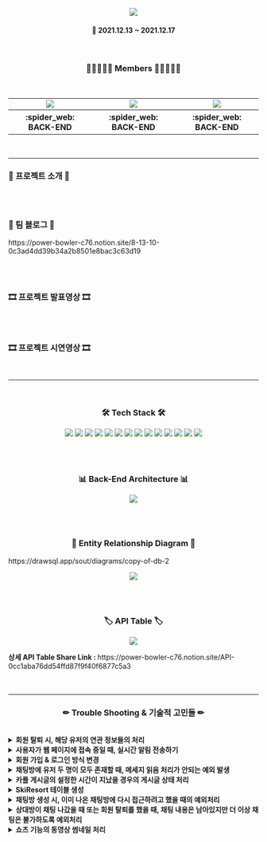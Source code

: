 <p align="center"><img src="https://user-images.githubusercontent.com/57797592/151089943-5fdc4edd-f643-4c6d-b00f-de6fb2101102.png" /></p>
<h4 align="center">📆 2021.12.13 ~ 2021.12.17</h4>
<br>

<h3 align="center"><b>👨🏻‍🤝‍👨🏻 Members 👨🏻‍🤝‍👨🏻</b></h3>
<br>
<table align="center">
    <tr>
        <td align="center">
        <a href="https://beomin-sd.tistory.com/"><img src="https://img.shields.io/badge/이현범-2DDC88?style=flat&logo=로고&logoColor=black"/></a>
        </td>
        <td align="center">
        <a href="https://diddl.tistory.com/"><img src="https://img.shields.io/badge/양성은-000AFF?style=flat&logo=로고&logoColor=white"/></a>
        </td>
        <td align="center">
        <a href=""><img src="https://img.shields.io/badge/최석영-D77EE9?style=flat&logo=로고&logoColor=white"/></a>
        </td>
    </tr>
    <tr>
        <th width="15%" align="center">:spider_web: BACK-END
        </th>
        <th width="15%" align="center">:spider_web: BACK-END
        </th>
        <th width="15%" align="center">:spider_web: BACK-END 
        </th>
    </tr>
</table>
<br>

---

<h3><b>🎫 프로젝트 소개 🎫</b></h3>

<br><br>
<h3><b>📣 팀 블로그 📣</b></h3>
https://power-bowler-c76.notion.site/8-13-10-0c3ad4dd39b34a2b8501e8bac3c63d19

<br><br>
<h3><b>🎞 프로젝트 발표영상 🎞</b></h3>

<br><br>
<h3><b>🎞 프로젝트 시연영상 🎞</b></h3>

<br>

---

<br>
<h3 align="center"><b>🛠 Tech Stack 🛠</b></h3>
<p align="center">
<img src="https://img.shields.io/badge/github-181717?style=for-the-badge&logo=github&logoColor=white">
<img src="https://img.shields.io/badge/MySQL-005C84?style=for-the-badge&logo=mysql&logoColor=white">
<img src="https://img.shields.io/badge/Springboot-47?style=for-the-badge&logo=Springboot&logoColor=white"/>
<img src="https://img.shields.io/badge/Java-ED8B00?style=for-the-badge&logo=java&logoColor=white"/>
<img src="https://img.shields.io/badge/JWT-000000?style=for-the-badge&logo=JSON%20web%20tokens&logoColor=white">
<img src="https://img.shields.io/badge/Redis-FC5230?style=for-the-badge&logo=Redis&logoColor=white">
<img src="https://img.shields.io/badge/gradle-02303A?style=for-the-badge&logo=gradle&logoColor=white">
<img src="https://img.shields.io/badge/Amazon_AWS-FF9900?style=for-the-badge&logo=amazonaws&logoColor=white">
<img src="https://img.shields.io/badge/Notion-000000?style=for-the-badge&logo=notion&logoColor=white">
<img src="https://img.shields.io/badge/TravisCI-FC5230?style=for-the-badge&logo=TravisCI&logoColor=white">
<img src="https://img.shields.io/badge/CodeDepoly-1F497D?style=for-the-badge&logo=CodeDepoly&logoColor=white">
<img src="https://img.shields.io/badge/S3-FC5230?style=for-the-badge&logo=S3&logoColor=white">
<img src="https://img.shields.io/badge/Nginx-7DB249?style=for-the-badge&logo=Nginx&logoColor=white">
<img src="https://img.shields.io/badge/Ffmpeg-47?style=for-the-badge&logo=Ffmpeg&logoColor=white">

<br><br>
<h3 align="center"><b>📊 Back-End Architecture 📊</b></h3>
<p align="center"><img src="https://user-images.githubusercontent.com/57797592/151089797-b13eb41b-2dec-442b-972c-3354b4b92923.png" /></p>

<br><br>
<h3 align="center"><b>📢 Entity Relationship Diagram 📢</b></h3>
https://drawsql.app/sout/diagrams/copy-of-db-2
<p align="center"><img src="https://user-images.githubusercontent.com/57797592/150979510-53af4f2c-f80a-4731-a219-83957324f485.png" /></p>

<br><br>
<h3 align="center"><b>🏷 API Table 🏷</b></h3>
<p align="center"><img src="https://user-images.githubusercontent.com/57797592/150988559-408d5f15-3124-4483-b5c0-12ebd1f2160e.png" /></p>
<b>상세 API Table Share Link : </b> https://power-bowler-c76.notion.site/API-0cc1aba76dd54ffd87f9f40f6877c5a3
<br><br><br>

---

<h3 align="center"><b>✏ Trouble Shooting & 기술적 고민들 ✏</b></h3>
<br>
<details>
    <summary>
        <b>회원 탈퇴 시, 해당 유저의 연관 정보들의 처리</b>
    </summary>
해결 : 유저 연관 관계를 Id만 가지고 있는 식으로 약한 결합으로 만들어 준 뒤, 서비스 단에서 예외처리를 해주었다.
<br><b>자세히 보기 : https://power-bowler-c76.notion.site/Trouble-Shooting-e589ceeee9534c7894c0c655891e0785</b>
</details>

<details>
    <summary>
        <b>사용자가 웹 페이지에 접속 중일 때, 실시간 알림 전송하기</b>
    </summary>
해결 : 로그인 시, 웹 소켓을 연결하여 참여 중인 채팅 방에서 메세지가 오거나, 새로운 채팅 방이 생성되었을 경우 알림이 가도록 구현
<br><b>자세히 보기 : https://beomin-sd.tistory.com/380</b>
</details>

<details>
    <summary>
        <b>회원 가입 & 로그인 방식 변경</b>
    </summary>
해결 : 기존의 복잡한 회원가입 과정에서 소셜 로그인을 도입하여 가입 과정을 대폭 축소시켰다.
<br><b>자세히 보기 : https://diddl.tistory.com/157</b>
</details>

<details>
    <summary>
        <b>채팅방에 유저 두 명이 모두 존재할 때, 메세지 읽음 처리가 안되는 예외 발생</b>
    </summary>
해결 : 세션을 이용한 in, out 상태를 저장하여 in일 시, 메세지를 바로 읽음 상태로 변경
<br><b>자세히 보기 : https://indecisive-viscount-244.notion.site/9b752db72c7242ec83d632ce97b1dcbc</b>
</details>

<details>
    <summary>
        <b>카풀 게시글의 설정한 시간이 지났을 경우의 게시글 상태 처리</b>
    </summary>
해결 : 스케쥴러를 사용해 15분 마다 현재 시간과 설정 시간을 체크하여, 자동으로 카풀 게시글을 모집완료 상태로 변경.
<br><b>자세히 보기 : https://power-bowler-c76.notion.site/Trouble-Shooting-b3fa7f60e4704bd38287a78dd9376202</b>
</details>

<details>
    <summary>
        <b>SkiResort 테이블 생성</b>
    </summary>
해결 : 원래 SkiResort의 경우 Enum을 활용한 유효성 검사만 해주었지만 스키장에 해당하는 정보들이 생김으로써 관리의 편의성을 위해 테이블을 생성함
<br><b>자세히 보기 : https://power-bowler-c76.notion.site/Trouble-Shooting-7c750abab120437f88c6326e0006204b</b>
</details>

<details>
    <summary>
        <b>채팅방 생성 시, 이미 나온 채팅방에 다시 접근하려고 했을 때의 예외처리</b>
    </summary>
해결 : 상대방의 ChatUserInfo가 존재할 때, 사용자에게 이미 나온 채팅방이라는 알림을 줄 수 있도록 함
<br><b>자세히 보기 : https://indecisive-viscount-244.notion.site/2a33bbdc642c4a40bea6e6301288ee3f</b>
</details>

<details>
    <summary>
        <b>상대방이 채팅 나갔을 때 또는 회원 탈퇴를 했을 때, 채팅 내용은 남아있지만 더 이상 채팅은 불가하도록 예외처리</b>
    </summary>
해결 : Chatroom 테이블에 active 컬럼을 추가하여 true일 경우만 채팅을 보낼 수 있도록 예외처리를 해줌
<br><b>자세히 보기 : https://beomin-sd.tistory.com/381</b>
</details>

<details>
    <summary>
        <b>쇼츠 기능의 동영상 썸네일 처리</b>
    </summary>
해결 : 1초 대의 프레임을 가져와서 썸네일 이미지로 저장한 후, 동영상과 함께 프론트로 전달
<br><b>자세히 보기 : https://beomin-sd.tistory.com/382</b>
</details>
